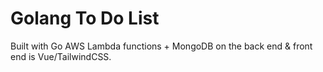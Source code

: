 # Golang To Do List

Built with Go AWS Lambda functions + MongoDB on the back end & front end is Vue/TailwindCSS.
